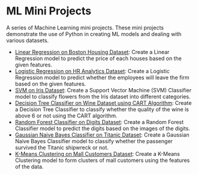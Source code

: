 # ML Mini Projects
A series of Machine Learning mini projects. These mini projects demonstrate the use of Python in creating ML models and dealing with various datasets.
- [Linear Regression on Boston Housing Dataset](https://nbviewer.jupyter.org/github/richardcsuwandi/ml-mini-projects/blob/master/Linear%20Regression%20on%20Boston%20Housing%20Dataset.ipynb): Create a Linear Regression model to predict the price of each houses based on the given features.
- [Logistic Regression on HR Analytics Dataset](https://nbviewer.jupyter.org/github/richardcsuwandi/ml-mini-projects/blob/master/Logistic%20Regression%20on%20HR%20Analytics%20Dataset.ipynb): Create a Logistic Regression model to predict whether the employees will leave the firm based on the given features.
- [SVM on Iris Dataset](https://nbviewer.jupyter.org/github/richardcsuwandi/ml-mini-projects/blob/master/SVM%20on%20Iris%20Dataset.ipynb): Create a Support Vector Machine (SVM) Classifier model to classify flowers from the Iris dataset into different categories.
- [Decision Tree Classifier on Wine Dataset using CART Algorithm](https://nbviewer.jupyter.org/github/richardcsuwandi/ml-mini-projects/blob/master/Decision%20Tree%20Classifier%20on%20Wine%20Dataset%20using%20CART%20Algorithm.ipynb): Create a Decision Tree Classifier to classify whether the quality of the wine is above 6 or not using the CART algorithm.
- [Random Forest Classifier on Digits Dataset](https://nbviewer.jupyter.org/github/richardcsuwandi/ml-mini-projects/blob/master/Random%20Forest%20Classifier%20on%20Digits%20Dataset.ipynb): Create a Random Forest Classifier model to predict the digits based on the images of the digits.
- [Gaussian Naive Bayes Classifier on Titanic Dataset](https://nbviewer.jupyter.org/github/richardcsuwandi/ml-mini-projects/blob/master/Gaussian%20Naive%20Bayes%20Classifier%20on%20Titanic%20Dataset.ipynb): Create a Gaussian Naive Bayes Classifier model to classify whether the passenger survived the Titanic shipwreck or not.
- [K-Means Clustering on Mall Customers Dataset](https://nbviewer.jupyter.org/github/richardcsuwandi/ml-mini-projects/blob/master/K-Means%20Clustering%20on%20Mall%20Customers%20Dataset.ipynb): Create a K-Means Clustering model to form clusters of mall customers using the features of the data.

